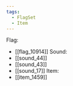 ```yaml
---
tags:
  - FlagSet
  - Item
---
```

Flag:
- [[flag_10914]]
Sound:
- [[sound_44]]
- [[sound_43]]
- [[sound_17]]
Item:
- [[item_1459]]

